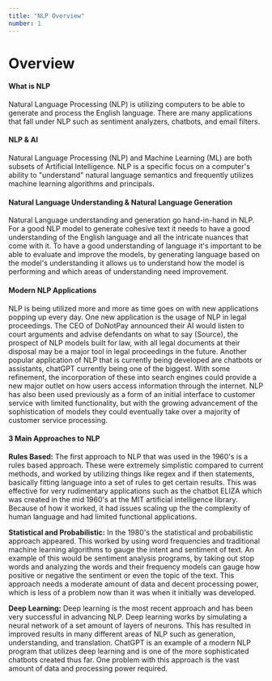 ```yaml
---
title: "NLP Overview"
number: 1
---
```


# Overview

#### **What is NLP**

Natural Language Processing (NLP) is utilizing computers to be able to generate and
process the English language.
There are many applications that fall under NLP such as sentiment analyzers,
chatbots, and email filters.

#### **NLP & AI**

Natural Language Processing (NLP) and Machine Learning (ML) are both subsets of
Artificial Intelligence.
NLP is a specific focus on a computer's ability to "understand" natural language
semantics and frequently utilizes machine learning algorithms and principals.

#### **Natural Language Understanding & Natural Language Generation**

Natural Language understanding and generation go hand-in-hand in NLP.
For a good NLP model to generate cohesive text it needs to have a good
understanding of the English language and all the intricate nuances that come with it.
To have a good understanding of language it's important to be able to evaluate and
improve the models, by generating language based on the model's understanding it
allows us to understand how the model is performing and which areas of
understanding need improvement.

#### **Modern NLP Applications**

NLP is being utilized more and more as time goes on with new applications popping
up every day.
One new application is the usage of NLP in legal proceedings. The CEO of DoNotPay
announced their AI would listen to court arguments and advise defendants on what
to say (Source), the prospect of NLP models built for law, with all legal documents at
their disposal may be a major tool in legal proceedings in the future.
Another popular application of NLP that is currently being developed are chatbots or
assistants, chatGPT currently being one of the biggest. With some refinement, the
incorporation of these into search engines could provide a new major outlet on how
users access information through the internet.
NLP has also been used previously as a form of an initial interface to customer service
with limited functionality, but with the growing advancement of the sophistication of
models they could eventually take over a majority of customer service processing.

#### **3 Main Approaches to NLP**

**Rules Based:**
The first approach to NLP that was used in the 1960's is a rules based approach.
These were extremely simplistic compared to current methods, and worked by
utilizing things like regex and if then statements, basically fitting language into a set of
rules to get certain results. This was effective for very rudimentary applications such
as the chatbot ELIZA which was created in the mid 1960's at the MIT artificial
intelligence library. Because of how it worked, it had issues scaling up the the
complexity of human language and had limited functional applications.

**Statistical and Probabilistic:**
In the 1980's the statistical and probabilistic approach appeared. This worked by
using word frequencies and traditional machine learning algorithms to gauge the
intent and sentiment of text. An example of this would be sentiment analysis
programs, by taking out stop words and analyzing the words and their frequency
models can gauge how positive or negative the sentiment or even the topic of the
text. This approach needs a moderate amount of data and decent processing power,
which is less of a problem now than it was when it initially was developed.

**Deep Learning:**
Deep learning is the most recent approach and has been very successful in advancing
NLP. Deep learning works by simulating a neural network of a set amount of layers of
neurons. This has resulted in improved results in many different areas of NLP such as
generation, understanding, and translation. ChatGPT is an example of a modern NLP
program that utilizes deep learning and is one of the more sophisticated chatbots
created thus far. One problem with this approach is the vast amount of data and
processing power required.